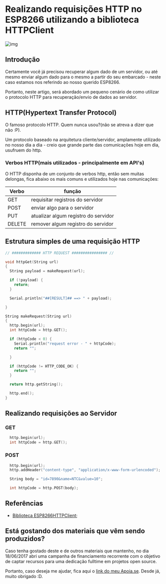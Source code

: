 # Realizando requisições HTTP no ESP8266 utilizando a biblioteca HTTPClient

![img](https://raw.githubusercontent.com/douglaszuqueto/esp8266-http-request/master/files/esp8266-request.png)

## Introdução

Certamente você já precisou recuperar algum dado de um servidor, ou até mesmo enviar algum dado para o mesmo a partir do seu embarcado - neste caso estamos nos referindo ao nosso querido ESP8266.

Portanto, neste artigo, será abordado um pequeno cenário de como utilizar o protocolo HTTP para recuperação/envio de dados ao servidor. 

## HTTP(Hypertext Transfer Protocol)

O famoso protocolo HTTP. Quem nunca usou?(não se atreva a dizer que não :P).

Um protocolo baseado na arquitetura cliente/servidor, amplamente utilizado no nosso dia a dia - creio que grande parte das comunicações hoje em dia, usufruem do http.

### Verbos HTTP(mais utilizados - principalmente em API's)

O HTTP disponha de um conjunto de verbos http, então sem muitas delongas, fica abaixo os mais comuns e utilizados hoje nas comunicações:

| Verbo | função |
| --- | --- |
| GET | requisitar registros do servidor |
| POST | enviar algo para o servidor |
| PUT | atualizar algum registro do servidor |
| DELETE | remover algum registro do servidor |

## Estrutura simples de uma requisição HTTP

```c
// ############# HTTP REQUEST ################ //

void httpGet(String url)
{
  String payload = makeRequest(url);

  if (!payload) {
    return;
  }

  Serial.println("##[RESULT]## ==> " + payload);

}

String makeRequest(String url)
{
  http.begin(url);
  int httpCode = http.GET();

  if (httpCode < 0) {
    Serial.println("request error - " + httpCode);
    return "";

  }

  if (httpCode != HTTP_CODE_OK) {
    return "";
  }

  return http.getString();

  http.end();
}
```

## Realizando requisições ao Servidor

### GET

```c
  http.begin(url);
  int httpCode = http.GET();
```

### POST

```c
  http.begin(url);
  http.addHeader("content-type", "application/x-www-form-urlencoded");

  String body = "id=7890&name=NTC&value=10";

  int httpCode = http.POST(body);
```

## Referências

* [Biblioteca ESP8266HTTPClient](https://github.com/esp8266/Arduino/tree/master/libraries/ESP8266HTTPClient);

## Está gostando dos materiais que vêm sendo produzidos?

Caso tenha gostado deste e de outros materiais que mantenho, no dia 18/06/2017 abri uma campanha de financiamento recorrente com o objetivo de captar recursos para uma dedicação fulltime em projetos open source.
 
Portanto, caso deseja me ajudar, fica aqui o [link do meu Apoia.se](https://apoia.se/douglaszuqueto). Desde já, muito obrigado :D.
